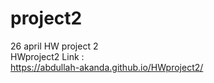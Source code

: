 # project2
26 april HW project 2 <br>
HWproject2 Link : <br>
https://abdullah-akanda.github.io/HWproject2/
